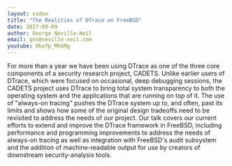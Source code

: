 ```yaml
---
layout: video
title: "The Realities of DTrace on FreeBSD"
date: 2017-09-09
author: George Neville-Neil
email: gnn@neville-neil.com
youtube: 0ke7p_Mh6Mg
---
```

For more than a year we have been using DTrace as one of the three core components of a security research project, CADETS. Unlike earlier users of DTrace, which were focused on occasional, deep debugging sessions, the CADETS project uses DTrace to bring total system transparency to both the operating system and the applications that are running on top of it. The use of "always-on tracing" pushes the DTrace system up to, and often, past its limits and shows how some of the original design tradeoffs need to be revisited to address the needs of our project. Our talk covers our current efforts to extend and improve the DTrace framework in FreeBSD, including performance and programming improvements to address the needs of always-on tracing as well as integration with FreeBSD's audit subsystem and the addition of machine-readable output for use by creators of downstream security-analysis tools. 